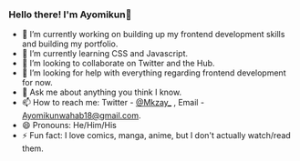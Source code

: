 ### Hello there! I'm Ayomikun👋

- 🔭 I’m currently working on building up my frontend development skills and building my portfolio.
- 🌱 I’m currently learning CSS and Javascript.
- 👯 I’m looking to collaborate on Twitter and the Hub.
- 🤔 I’m looking for help with everything regarding frontend development for now.
- 💬 Ask me about anything you think I know.
- 📫 How to reach me: Twitter - <a href="https://twitter.com/Mkzay_">@Mkzay_</a> , Email - Ayomikunwahab18@gmail.com.
- 😄 Pronouns: He/Him/His
- ⚡ Fun fact: I love comics, manga, anime, but I don't actually watch/read them.
